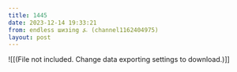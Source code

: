 ```yaml
---
title: 1445
date: 2023-12-14 19:33:21
from: endless шизing ⍼ (channel1162404975)
layout: post
---
```


![[(File not included. Change data exporting settings to download.)]]


